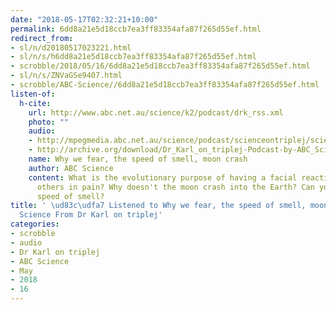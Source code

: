 ```yaml
---
date: "2018-05-17T02:32:21+10:00"
permalink: 6dd8a21e5d18ccb7ea3ff83354afa87f265d55ef.html
redirect_from:
- sl/n/d20180517023221.html
- sl/n/s/h6dd8a21e5d18ccb7ea3ff83354afa87f265d55ef.html
- scrobble/2018/05/16/6dd8a21e5d18ccb7ea3ff83354afa87f265d55ef.html
- sl/n/s/ZNVaGSe9407.html
- scrobble/ABC-Science//6dd8a21e5d18ccb7ea3ff83354afa87f265d55ef.html
listen-of:
  h-cite:
    url: http://www.abc.net.au/science/k2/podcast/drk_rss.xml
    photo: ""
    audio:
    - http://mpegmedia.abc.net.au/science/podcast/scienceontriplej/scienceontriplej20170511.mp3
    - http://archive.org/download/Dr_Karl_on_triplej-Podcast-by-ABC_Science/Why_we_fear_the_speed_of_smell_moon_crash.mp3
    name: Why we fear, the speed of smell, moon crash
    author: ABC Science
    content: What is the evolutionary purpose of having a facial reaction when seeing
      others in pain? Why doesn't the moon crash into the Earth? Can you measure the
      speed of smell?
title: ' \ud83c\udfa7 Listened to Why we fear, the speed of smell, moon crash by ABC
  Science From Dr Karl on triplej'
categories:
- scrobble
- audio
- Dr Karl on triplej
- ABC Science
- May
- 2018
- 16
---
```

